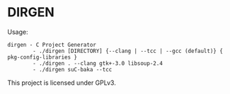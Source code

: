 # DIRGEN
Usage:
```
dirgen - C Project Generator
        - ./dirgen [DIRECTORY] {--clang | --tcc | --gcc (default)} { pkg-config-libraries }
        - ./dirgen . --clang gtk+-3.0 libsoup-2.4
        - ./dirgen suC-baka --tcc
```

This project is licensed under GPLv3.